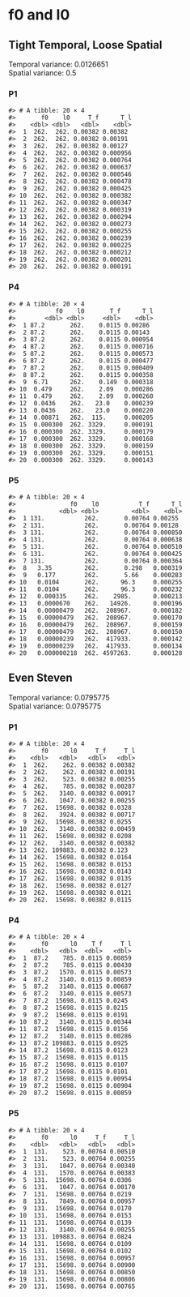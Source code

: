 f0 and l0
================

## Tight Temporal, Loose Spatial

Temporal variance: 0.0126651  
Spatial variance: 0.5

### P1

    #> # A tibble: 20 × 4
    #>       f0    l0     T_f      T_l
    #>    <dbl> <dbl>   <dbl>    <dbl>
    #>  1  262.  262. 0.00382 0.00382 
    #>  2  262.  262. 0.00382 0.00191 
    #>  3  262.  262. 0.00382 0.00127 
    #>  4  262.  262. 0.00382 0.000956
    #>  5  262.  262. 0.00382 0.000764
    #>  6  262.  262. 0.00382 0.000637
    #>  7  262.  262. 0.00382 0.000546
    #>  8  262.  262. 0.00382 0.000478
    #>  9  262.  262. 0.00382 0.000425
    #> 10  262.  262. 0.00382 0.000382
    #> 11  262.  262. 0.00382 0.000347
    #> 12  262.  262. 0.00382 0.000319
    #> 13  262.  262. 0.00382 0.000294
    #> 14  262.  262. 0.00382 0.000273
    #> 15  262.  262. 0.00382 0.000255
    #> 16  262.  262. 0.00382 0.000239
    #> 17  262.  262. 0.00382 0.000225
    #> 18  262.  262. 0.00382 0.000212
    #> 19  262.  262. 0.00382 0.000201
    #> 20  262.  262. 0.00382 0.000191

### P4

    #> # A tibble: 20 × 4
    #>           f0    l0       T_f      T_l
    #>        <dbl> <dbl>     <dbl>    <dbl>
    #>  1 87.2       262.    0.0115 0.00286 
    #>  2 87.2       262.    0.0115 0.00143 
    #>  3 87.2       262.    0.0115 0.000954
    #>  4 87.2       262.    0.0115 0.000716
    #>  5 87.2       262.    0.0115 0.000573
    #>  6 87.2       262.    0.0115 0.000477
    #>  7 87.2       262.    0.0115 0.000409
    #>  8 87.2       262.    0.0115 0.000358
    #>  9  6.71      262.    0.149  0.000318
    #> 10  0.479     262.    2.09   0.000286
    #> 11  0.479     262.    2.09   0.000260
    #> 12  0.0436    262.   23.0    0.000239
    #> 13  0.0436    262.   23.0    0.000220
    #> 14  0.00871   262.  115.     0.000205
    #> 15  0.000300  262. 3329.     0.000191
    #> 16  0.000300  262. 3329.     0.000179
    #> 17  0.000300  262. 3329.     0.000168
    #> 18  0.000300  262. 3329.     0.000159
    #> 19  0.000300  262. 3329.     0.000151
    #> 20  0.000300  262. 3329.     0.000143

### P5

    #> # A tibble: 20 × 4
    #>               f0    l0           T_f      T_l
    #>            <dbl> <dbl>         <dbl>    <dbl>
    #>  1 131.           262.       0.00764 0.00255 
    #>  2 131.           262.       0.00764 0.00128 
    #>  3 131.           262.       0.00764 0.000850
    #>  4 131.           262.       0.00764 0.000638
    #>  5 131.           262.       0.00764 0.000510
    #>  6 131.           262.       0.00764 0.000425
    #>  7 131.           262.       0.00764 0.000364
    #>  8   3.35         262.       0.298   0.000319
    #>  9   0.177        262.       5.66    0.000283
    #> 10   0.0104       262.      96.3     0.000255
    #> 11   0.0104       262.      96.3     0.000232
    #> 12   0.000335     262.    2985.      0.000213
    #> 13   0.0000670    262.   14926.      0.000196
    #> 14   0.00000479   262.  208967.      0.000182
    #> 15   0.00000479   262.  208967.      0.000170
    #> 16   0.00000479   262.  208967.      0.000159
    #> 17   0.00000479   262.  208967.      0.000150
    #> 18   0.00000239   262.  417933.      0.000142
    #> 19   0.00000239   262.  417933.      0.000134
    #> 20   0.000000218  262. 4597263.      0.000128

## Even Steven

Temporal variance: 0.0795775  
Spatial variance: 0.0795775

### P1

    #> # A tibble: 20 × 4
    #>       f0      l0     T_f     T_l
    #>    <dbl>   <dbl>   <dbl>   <dbl>
    #>  1  262.    262. 0.00382 0.00382
    #>  2  262.    262. 0.00382 0.00191
    #>  3  262.    523. 0.00382 0.00255
    #>  4  262.    785. 0.00382 0.00287
    #>  5  262.   3140. 0.00382 0.00917
    #>  6  262.   1047. 0.00382 0.00255
    #>  7  262.  15698. 0.00382 0.0328 
    #>  8  262.   3924. 0.00382 0.00717
    #>  9  262.  15698. 0.00382 0.0255 
    #> 10  262.   3140. 0.00382 0.00459
    #> 11  262.  15698. 0.00382 0.0208 
    #> 12  262.   3140. 0.00382 0.00382
    #> 13  262. 109883. 0.00382 0.123  
    #> 14  262.  15698. 0.00382 0.0164 
    #> 15  262.  15698. 0.00382 0.0153 
    #> 16  262.  15698. 0.00382 0.0143 
    #> 17  262.  15698. 0.00382 0.0135 
    #> 18  262.  15698. 0.00382 0.0127 
    #> 19  262.  15698. 0.00382 0.0121 
    #> 20  262.  15698. 0.00382 0.0115

### P4

    #> # A tibble: 20 × 4
    #>       f0      l0    T_f     T_l
    #>    <dbl>   <dbl>  <dbl>   <dbl>
    #>  1  87.2    785. 0.0115 0.00859
    #>  2  87.2    785. 0.0115 0.00430
    #>  3  87.2   1570. 0.0115 0.00573
    #>  4  87.2   3140. 0.0115 0.00859
    #>  5  87.2   3140. 0.0115 0.00687
    #>  6  87.2   3140. 0.0115 0.00573
    #>  7  87.2  15698. 0.0115 0.0245 
    #>  8  87.2  15698. 0.0115 0.0215 
    #>  9  87.2  15698. 0.0115 0.0191 
    #> 10  87.2   3140. 0.0115 0.00344
    #> 11  87.2  15698. 0.0115 0.0156 
    #> 12  87.2   3140. 0.0115 0.00286
    #> 13  87.2 109883. 0.0115 0.0925 
    #> 14  87.2  15698. 0.0115 0.0123 
    #> 15  87.2  15698. 0.0115 0.0115 
    #> 16  87.2  15698. 0.0115 0.0107 
    #> 17  87.2  15698. 0.0115 0.0101 
    #> 18  87.2  15698. 0.0115 0.00954
    #> 19  87.2  15698. 0.0115 0.00904
    #> 20  87.2  15698. 0.0115 0.00859

### P5

    #> # A tibble: 20 × 4
    #>       f0      l0     T_f     T_l
    #>    <dbl>   <dbl>   <dbl>   <dbl>
    #>  1  131.    523. 0.00764 0.00510
    #>  2  131.    523. 0.00764 0.00255
    #>  3  131.   1047. 0.00764 0.00340
    #>  4  131.   1570. 0.00764 0.00383
    #>  5  131.  15698. 0.00764 0.0306 
    #>  6  131.   1047. 0.00764 0.00170
    #>  7  131.  15698. 0.00764 0.0219 
    #>  8  131.   7849. 0.00764 0.00957
    #>  9  131.  15698. 0.00764 0.0170 
    #> 10  131.  15698. 0.00764 0.0153 
    #> 11  131.  15698. 0.00764 0.0139 
    #> 12  131.   3140. 0.00764 0.00255
    #> 13  131. 109883. 0.00764 0.0824 
    #> 14  131.  15698. 0.00764 0.0109 
    #> 15  131.  15698. 0.00764 0.0102 
    #> 16  131.  15698. 0.00764 0.00957
    #> 17  131.  15698. 0.00764 0.00900
    #> 18  131.  15698. 0.00764 0.00850
    #> 19  131.  15698. 0.00764 0.00806
    #> 20  131.  15698. 0.00764 0.00765
